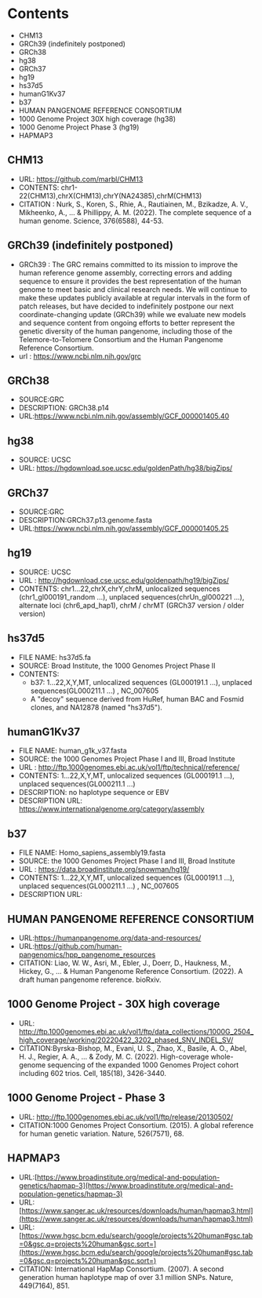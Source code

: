 # Contents
- CHM13
- GRCh39 (indefinitely postponed)
- GRCh38
- hg38
- GRCh37
- hg19
- hs37d5
- humanG1Kv37
- b37
- HUMAN PANGENOME REFERENCE CONSORTIUM
- 1000 Genome Project  30X high coverage (hg38)
- 1000 Genome Project  Phase 3 (hg19)
- HAPMAP3

## CHM13
- URL: https://github.com/marbl/CHM13
- CONTENTS: chr1-22(CHM13),chrX(CHM13),chrY(NA24385),chrM(CHM13)
- CITATION : Nurk, S., Koren, S., Rhie, A., Rautiainen, M., Bzikadze, A. V., Mikheenko, A., ... & Phillippy, A. M. (2022). The complete sequence of a human genome. Science, 376(6588), 44-53.

## GRCh39 (indefinitely postponed)
- GRCh39 : The GRC remains committed to its mission to improve the human reference genome assembly, correcting errors and adding sequence to ensure it provides the best representation of the human genome to meet basic and clinical research needs. We will continue to make these updates publicly available at regular intervals in the form of patch releases, but have decided to indefinitely postpone our next coordinate-changing update (GRCh39) while we evaluate new models and sequence content from ongoing efforts to better represent the genetic diversity of the human pangenome, including those of the Telemore-to-Telomere Consortium and the Human Pangenome Reference Consortium.
- url : https://www.ncbi.nlm.nih.gov/grc

## GRCh38
- SOURCE:GRC
- DESCRIPTION: GRCh38.p14
- URL:https://www.ncbi.nlm.nih.gov/assembly/GCF_000001405.40

## hg38
- SOURCE: UCSC
- URL: https://hgdownload.soe.ucsc.edu/goldenPath/hg38/bigZips/

## GRCh37 
- SOURCE:GRC
- DESCRIPTION:GRCh37.p13.genome.fasta
- URL:https://www.ncbi.nlm.nih.gov/assembly/GCF_000001405.25

## hg19 
- SOURCE: UCSC
- URL : http://hgdownload.cse.ucsc.edu/goldenpath/hg19/bigZips/
- CONTENTS: chr1...22,chrX,chrY,chrM, unlocalized sequences (chr1_gl000191_random ...),  unplaced sequences(chrUn_gl000221 ...), alternate loci (chr6_apd_hap1), chrM / chrMT (GRCh37 version / older version)

## hs37d5
- FILE NAME: hs37d5.fa
- SOURCE: Broad Institute, the 1000 Genomes Project Phase II
- CONTENTS: 
  - b37: 1...22,X,Y,MT, unlocalized sequences (GL000191.1 ...),  unplaced sequences(GL000211.1 ...) , NC_007605 
  - A "decoy" sequence derived from HuRef, human BAC and Fosmid clones, and NA12878 (named "hs37d5").

## humanG1Kv37 
- FILE NAME: human_g1k_v37.fasta
- SOURCE: the 1000 Genomes Project Phase I and III, Broad Institute
- URL : http://ftp.1000genomes.ebi.ac.uk/vol1/ftp/technical/reference/
- CONTENTS: 1...22,X,Y,MT, unlocalized sequences (GL000191.1 ...),  unplaced sequences(GL000211.1 ...)
- DESCRIPTION: no haplotype sequence or EBV
- DESCRIPTION URL: https://www.internationalgenome.org/category/assembly

## b37
- FILE NAME: Homo_sapiens_assembly19.fasta
- SOURCE: the 1000 Genomes Project Phase I and III, Broad Institute
- URL : https://data.broadinstitute.org/snowman/hg19/
- CONTENTS: 1...22,X,Y,MT, unlocalized sequences (GL000191.1 ...),  unplaced sequences(GL000211.1 ...) , NC_007605
- DESCRIPTION URL:

## HUMAN PANGENOME REFERENCE CONSORTIUM
- URL:https://humanpangenome.org/data-and-resources/
- URL:https://github.com/human-pangenomics/hpp_pangenome_resources
- CITATION: Liao, W. W., Asri, M., Ebler, J., Doerr, D., Haukness, M., Hickey, G., ... & Human Pangenome Reference Consortium. (2022). A draft human pangenome reference. bioRxiv.

## 1000 Genome Project - 30X high coverage
- URL: http://ftp.1000genomes.ebi.ac.uk/vol1/ftp/data_collections/1000G_2504_high_coverage/working/20220422_3202_phased_SNV_INDEL_SV/
- CITATION:Byrska-Bishop, M., Evani, U. S., Zhao, X., Basile, A. O., Abel, H. J., Regier, A. A., ... & Zody, M. C. (2022). High-coverage whole-genome sequencing of the expanded 1000 Genomes Project cohort including 602 trios. Cell, 185(18), 3426-3440.

## 1000 Genome Project - Phase 3
- URL: http://ftp.1000genomes.ebi.ac.uk/vol1/ftp/release/20130502/
- CITATION:1000 Genomes Project Consortium. (2015). A global reference for human genetic variation. Nature, 526(7571), 68.

## HAPMAP3
- URL:[https://www.broadinstitute.org/medical-and-population-genetics/hapmap-3](https://www.broadinstitute.org/medical-and-population-genetics/hapmap-3)
- URL:[https://www.sanger.ac.uk/resources/downloads/human/hapmap3.html](https://www.sanger.ac.uk/resources/downloads/human/hapmap3.html)
- URL:[https://www.hgsc.bcm.edu/search/google/projects%20human#gsc.tab=0&gsc.q=projects%20human&gsc.sort=](https://www.hgsc.bcm.edu/search/google/projects%20human#gsc.tab=0&gsc.q=projects%20human&gsc.sort=)
- CITATION: International HapMap Consortium. (2007). A second generation human haplotype map of over 3.1 million SNPs. Nature, 449(7164), 851.
